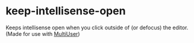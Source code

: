 # keep-intellisense-open
Keeps intellisense open when you click outside of (or defocus) the editor. (Made for use with [MultiUser](https://github.com/Somebody32x2/MultiUser))
